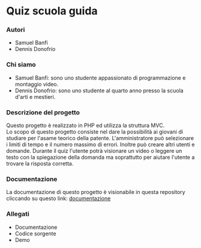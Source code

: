 # Quiz scuola guida

### Autori
- Samuel Banfi
- Dennis Donofrio

### Chi siamo
- Samuel Banfi: sono uno studente appassionato di programmazione e montaggio video.
- Dennis Donofrio: sono uno studente al quarto anno presso la scuola d'arti e mestieri.

### Descrizione del progetto
Questo progetto è realizzato in PHP ed utilizza la struttura MVC.<br>
Lo scopo di questo progetto consiste nel dare la possibilità ai giovani
di studiare per l'asame teorico della patente. L'amministratore può selezionare
i limiti di tempo e il numero massimo di errori. Inoltre può creare altri
utenti e domande. Durante il quiz l'utente potrà visionare un video o leggere
un testo con la spiegazione della domanda ma soprattutto per aiutare l'utente
a trovare la risposta corretta.

### Documentazione
La documentazione di questo progetto è visionabile in questa repository cliccando su questo link: [documentazione]()

### Allegati
- Documentazione
- Codice sorgente
- Demo
